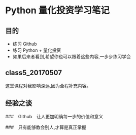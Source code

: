 # Python 量化投资学习笔记

## 目的

+ 练习 Github
+ 练习 Python + 量化投资
+ 如果后来者看到,希望你也可以跟着这些内容,一步步练习学会

## class5_20170507
这堂课程对我影响深远,因为全程补充内容。


## 经验之谈

###　Github　让人更加明确每一步的价值和意义


###　只有能够教会别人,才算是真正掌握
